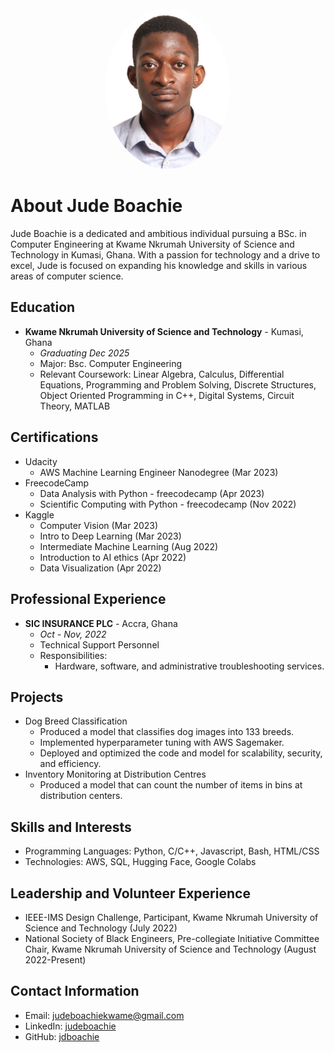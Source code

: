 <img src="jude.jpg" alt="Jude Boachie" style="width: 200px; border-radius: 50%; margin-left: 30%; margin-right: 30%;">


# About Jude Boachie

Jude Boachie is a dedicated and ambitious individual pursuing a BSc. in Computer Engineering at Kwame Nkrumah University of Science and Technology in Kumasi, Ghana. With a passion for technology and a drive to excel, Jude is focused on expanding his knowledge and skills in various areas of computer science.

## Education

- **Kwame Nkrumah University of Science and Technology** - Kumasi, Ghana
  - *Graduating Dec 2025*
  - Major: Bsc. Computer Engineering
  - Relevant Coursework: Linear Algebra, Calculus, Differential Equations, Programming and Problem Solving, Discrete Structures, Object Oriented Programming in C++, Digital Systems, Circuit Theory, MATLAB

## Certifications

- Udacity
  - AWS Machine Learning Engineer Nanodegree (Mar 2023)
- FreecodeCamp
  - Data Analysis with Python - freecodecamp (Apr 2023)
  - Scientific Computing with Python - freecodecamp (Nov 2022)
- Kaggle
  - Computer Vision (Mar 2023)
  - Intro to Deep Learning (Mar 2023)
  - Intermediate Machine Learning (Aug 2022)
  - Introduction to AI ethics (Apr 2022)
  - Data Visualization (Apr 2022)

## Professional Experience

- **SIC INSURANCE PLC** - Accra, Ghana
  - *Oct - Nov, 2022*
  - Technical Support Personnel
  - Responsibilities:
    - Hardware, software, and administrative troubleshooting services.

## Projects

- Dog Breed Classification
  - Produced a model that classifies dog images into 133 breeds.
  - Implemented hyperparameter tuning with AWS Sagemaker.
  - Deployed and optimized the code and model for scalability, security, and efficiency.
- Inventory Monitoring at Distribution Centres
  - Produced a model that can count the number of items in bins at distribution centers.

## Skills and Interests

- Programming Languages: Python, C/C++, Javascript, Bash, HTML/CSS
- Technologies: AWS, SQL, Hugging Face, Google Colabs

## Leadership and Volunteer Experience

- IEEE-IMS Design Challenge, Participant, Kwame Nkrumah University of Science and Technology (July 2022)
- National Society of Black Engineers, Pre-collegiate Initiative Committee Chair, Kwame Nkrumah University of Science and Technology (August 2022-Present)

## Contact Information

- Email: <judeboachiekwame@gmail.com>
- LinkedIn: [judeboachie](https://linkedin.com/in/judeboachie)
- GitHub: [jdboachie](https://github.com/jdboachie)
